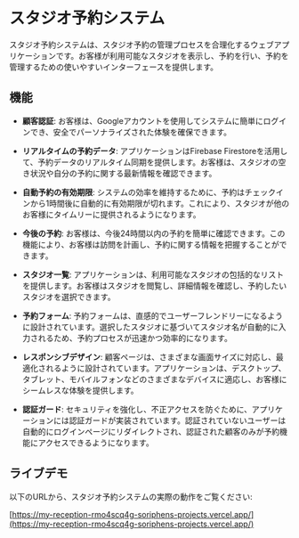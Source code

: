 # スタジオ予約システム

スタジオ予約システムは、スタジオ予約の管理プロセスを合理化するウェブアプリケーションです。お客様が利用可能なスタジオを表示し、予約を行い、予約を管理するための使いやすいインターフェースを提供します。

## 機能

- **顧客認証**: お客様は、Googleアカウントを使用してシステムに簡単にログインでき、安全でパーソナライズされた体験を確保できます。

- **リアルタイムの予約データ**: アプリケーションはFirebase Firestoreを活用して、予約データのリアルタイム同期を提供します。お客様は、スタジオの空き状況や自分の予約に関する最新情報を確認できます。

- **自動予約の有効期限**: システムの効率を維持するために、予約はチェックインから1時間後に自動的に有効期限が切れます。これにより、スタジオが他のお客様にタイムリーに提供されるようになります。

- **今後の予約**: お客様は、今後24時間以内の予約を簡単に確認できます。この機能により、お客様は訪問を計画し、予約に関する情報を把握することができます。

- **スタジオ一覧**: アプリケーションは、利用可能なスタジオの包括的なリストを提供します。お客様はスタジオを閲覧し、詳細情報を確認し、予約したいスタジオを選択できます。

- **予約フォーム**: 予約フォームは、直感的でユーザーフレンドリーになるように設計されています。選択したスタジオに基づいてスタジオ名が自動的に入力されるため、予約プロセスが迅速かつ効率的になります。

- **レスポンシブデザイン**: 顧客ページは、さまざまな画面サイズに対応し、最適化されるように設計されています。アプリケーションは、デスクトップ、タブレット、モバイルフォンなどのさまざまなデバイスに適応し、お客様にシームレスな体験を提供します。

- **認証ガード**: セキュリティを強化し、不正アクセスを防ぐために、アプリケーションには認証ガードが実装されています。認証されていないユーザーは自動的にログインページにリダイレクトされ、認証された顧客のみが予約機能にアクセスできるようになります。

## ライブデモ

以下のURLから、スタジオ予約システムの実際の動作をご覧ください:

[https://my-reception-rmo4scq4g-soriphens-projects.vercel.app/](https://my-reception-rmo4scq4g-soriphens-projects.vercel.app/)
